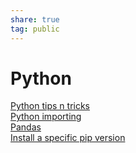```yaml
---  
share: true  
tag: public  
---  
```

# Python  
  
[Python tips n tricks](./Python-tips-n-tricks.md)  
[Python importing](./Python-importing.md)  
[Pandas](./Pandas.md)  
[Install a specific pip version](./Install-a-specific-pip-version.md)